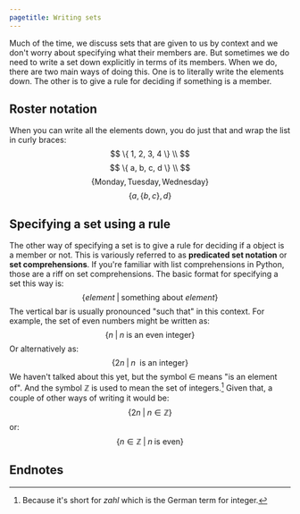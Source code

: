 ```yaml
---
pagetitle: Writing sets
---
```

Much of the time, we discuss sets that are given to us by context and we don't worry about specifying what their members are.  But sometimes we do need to write a set down explicitly in terms of its members.  When we do, there are two main ways of doing this.  One is to literally write the elements down.  The other is to give a rule for deciding if something is a member.

## Roster notation

When you can write all the elements down, you do just that and wrap the list in curly braces:
$$
\{ 1, 2, 3, 4 \} \\
$$
$$
\{ a, b, c, d \} \\
$$
$$
\{ \text{Monday}, \text{Tuesday}, \text{Wednesday} \}
$$
$$
\{ a, \{ b, c \}, d \}
$$

## Specifying a set using a rule

The other way of specifying a set is to give a rule for deciding if a object is a member or not.  This is variously referred to as **predicated set notation** or **set comprehensions**.  If you're familiar with list comprehensions in Python, those are a riff on set comprehensions.  The basic format for specifying a set this way is:
$$
\{ element \;|\; \text{something about } element \}
$$
The vertical bar is usually pronounced "such that" in this context.  For example, the set of even numbers might be written as:
$$
\{ n \;|\; n \; \text{is an even integer} \}
$$
Or alternatively as:
$$
\{ 2n \; | \; n \;\text{ is an integer}\}
$$
We haven't talked about this yet, but the symbol $\in$ means "is an element of".  And the symbol $\mathbb Z$ is used to mean the set of integers.[^1]
Given that, a couple of other ways of writing it would be:
$$
\{ 2n \; | \; n \in {\mathbb Z} \}
$$
or:
$$
\{ n \in {\mathbb Z} \;|\; n \; \text{is even} \}
$$

## Endnotes

[^1]: Because it's short for *zahl* which is the German term for integer.